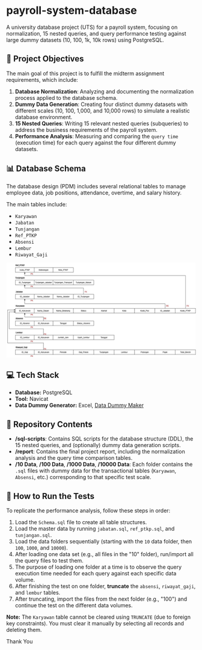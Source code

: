 # payroll-system-database
A university database project (UTS) for a payroll system, focusing on normalization, 15 nested queries, and query performance testing against large dummy datasets (10, 100, 1k, 10k rows) using PostgreSQL.

## 🚀 Project Objectives

The main goal of this project is to fulfill the midterm assignment requirements, which include:
1.  **Database Normalization**: Analyzing and documenting the normalization process applied to the database schema.
2.  **Dummy Data Generation**: Creating four distinct dummy datasets with different scales (10, 100, 1,000, and 10,000 rows) to simulate a realistic database environment.
3.  **15 Nested Queries**: Writing 15 relevant nested queries (subqueries) to address the business requirements of the payroll system.
4.  **Performance Analysis**: Measuring and comparing the `query time` (execution time) for each query against the four different dummy datasets.

## 📊 Database Schema

The database design (PDM) includes several relational tables to manage employee data, job positions, attendance, overtime, and salary history.

The main tables include:
* `Karyawan`
* `Jabatan`
* `Tunjangan`
* `Ref_PTKP`
* `Absensi`
* `Lembur`
* `Riwayat_Gaji`


![Diagram PDM Sistem Gaji](PDM_Payroll.jpg)

## 💻 Tech Stack
* **Database:** PostgreSQL
* **Tool:** Navicat
* **Data Dummy Generator:** Excel, [Data Dummy Maker](https://smalldev.tools/test-data-generator-online)

## 📂 Repository Contents
* **/sql-scripts**: Contains SQL scripts for the database structure (DDL), the 15 nested queries, and (optionally) dummy data generation scripts.
* **/report**: Contains the final project report, including the normalization analysis and the query time comparison tables.
* **/10 Data**, **/100 Data**, **/1000 Data**, **/10000 Data**: Each folder contains the `.sql` files with dummy data for the transactional tables (`Karyawan`, `Absensi`, etc.) corresponding to that specific test scale.

## 🧪 How to Run the Tests

To replicate the performance analysis, follow these steps in order:

1.  Load the `Schema.sql` file to create all table structures.
2.  Load the master data by running `jabatan.sql`, `ref_ptkp.sql`, and `tunjangan.sql`.
3.  Load the data folders sequentially (starting with the `10` data folder, then `100`, `1000`, and `10000`).
4.  After loading one data set (e.g., all files in the "10" folder), run/import all the query files to test them.
5.  The purpose of loading one folder at a time is to observe the query execution time needed for each query against each specific data volume.
6.  After finishing the test on one folder, **truncate** the `absensi`, `riwayat_gaji`, and `lembur` tables.
7.  After truncating, import the files from the next folder (e.g., "100") and continue the test on the different data volumes.

**Note:** The `Karyawan` table cannot be cleared using `TRUNCATE` (due to foreign key constraints). You must clear it manually by selecting all records and deleting them.

Thank You
